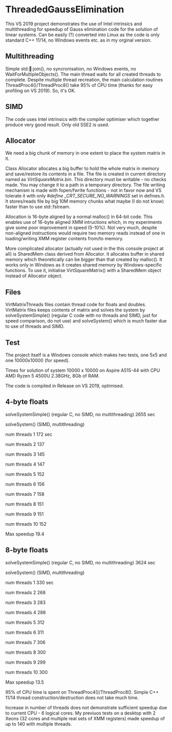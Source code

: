 # ThreadedGaussElimination

This VS 2019 project demonstrates the use of Intel intrinsics and multithreading for speedup of Gauss elimination code for the solution of linear systems. Can be easily (?) converted into Linux as the code is only standard C++ 11/14, no Windows events etc. as in my orginal version. 

Multithreading
--------------
Simple std::thread::join(), no syncronisation, no Windows events, no WaitForMultipleObjects(). The main thread waits for all created threads to complete. Despite multiple thread recreation, the main calculation routines ThreadProc4()/ThreadProc8() take 95% of CPU time (thanks for easy profiling on VS 2019). So, it's OK.

SIMD
----
The code uses Intel intrinsics with the compiler optimiser which together produce very good result. Only old SSE2 is used.

Allocator
---------
We need a big chunk of memory in one extent to place the system matrix in it.

Class Allocator allocates a big buffer to hold the whole matrix in memory and save/restore its contents in a file. The file is created in current directory named as <I>VirtSquareMatrix.bin</I>. This directory must be writable - no checks made. You may change it to a path in a temporary directory. The file writing mechanism is made with fopen/fwrite functions - not in favor now and VS tolerate it with only <I>#define _CRT_SECURE_NO_WARNINGS</I> set in defines.h. It stores/reads file by big 10M memory chunks what maybe (I do not know) faster than to use std::fstream.

Allocation is 16-byte aligned by a normal malloc() in 64-bit code. This enables use of 16-byte aligned XMM intructions which, in my experiments give some poor improvement in speed (5-10%). Not very much, despite non-aligned instructions would require two memory reads instead of one in loading/writing XMM register contents from/to memory.

More complicated allocator (actually not used in the this console project at all) is SharedMem class derived from Allocator. It allocates buffer in shared memory which theoretically can be bigger than that created by malloc(). It works only in Windows as it creates shared memory by Windows-specific functions. To use it, initialise VirtSquareMatrix() with a SharedMem object instead of Allocator object. 

Files
-----
VirtMatrixThreads files contain thread code for floats and doubles. VirtMatrix files keeps contents of matrix and solves the system by solveSystemSimple() (regular C code with no threads and SIMD, just for speed comparison, do not use) and solveSystem() which is much faster due to use of threads and SIMD.

Test
----
The project itself is a Windows console which makes two tests, one 5x5 and one 10000x10000 (for speed).

Times for solution of system 10000 x 10000 on Aspire A515-44 with CPU AMD Ryzen 5 4500U 2.38GHz, 8Gb of RAM.

The code is compiled in Release on VS 2019, optimised.

  4-byte floats
  -------------

  solveSystemSimple() (regular C, no SIMD, no multithreading)     2655 sec

  solveSystem() (SIMD, multithreading)
  
  num threads 1                                                    172 sec
  
  num threads 2                                                    137
  
  num threads 3                                                    145
  
  num threads 4                                                    147
  
  num threads 5                                                    152
  
  num threads 6                                                    156
  
  num threads 7                                                    158
  
  num threads 8                                                    151
  
  num threads 9                                                    151
  
  num threads 10                                                   152

  Max speedup 19.4


  8-byte floats
  -------------

  solveSystemSimple() (regular C, no SIMD, no multithreading)     3624 sec

  solveSystem() (SIMD, multithreading)
  
  num threads 1                                                    330 sec
  
  num threads 2                                                    268
  
  num threads 3                                                    283
  
  num threads 4                                                    286
  
  num threads 5                                                    312
  
  num threads 6                                                    311
  
  num threads 7                                                    306
  
  num threads 8                                                    300
  
  num threads 9                                                    299
  
  num threads 10                                                   300

  Max speedup 13.5

95% of CPU time is spent on ThreadProc4()/ThreadProc8(). Simple C++ 11/14 thread construction/destruction does not take much time.

Increase in number of threads does not demonstrate sufficient speedup due to current CPU - 6 logical cores. My previuos tests on a desktop with 2 Xeons (32 cores and multiple real sets of XMM registers) made speedup of up to 140 with multiple threads.

